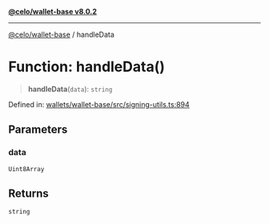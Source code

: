 [**@celo/wallet-base v8.0.2**](../README.md)

***

[@celo/wallet-base](../README.md) / handleData

# Function: handleData()

> **handleData**(`data`): `string`

Defined in: [wallets/wallet-base/src/signing-utils.ts:894](https://github.com/celo-org/developer-tooling/blob/master/packages/sdk/wallets/wallet-base/src/signing-utils.ts#L894)

## Parameters

### data

`Uint8Array`

## Returns

`string`
